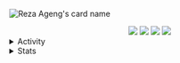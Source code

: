<!-- Name Card -->

![Reza Ageng's card name](<https://cardivo.vercel.app/api?name=Reza%20Ageng&description=generateCryogenicElement(formElement.birdShape)%20discharge()&image=https://avatars.githubusercontent.com/u/56060241?v=4&backgroundColor=%23161b22&fontColor=%23c9d1d9&pattern=topography&colorPattern=%2326292e&github=rezaageng&twitter=rezaageng_&instagram=rezaageng_&iconColor=%23c9d1d9>)

<div align="center">
<a href="mailto:rezaageng5@gmail.com" style="text-decoration: none;">
    <img src="https://img.shields.io/badge/email%20me%20here-%23EA4335?&style=for-the-badge&logo=gmail&logoColor=white"/>
  </a> 
  <a href="https://twitter.com/rezaageng_" style="text-decoration: none;">
    <img src="https://img.shields.io/badge/twitter-%231DA1F2?&style=for-the-badge&logo=twitter&logoColor=white"/>
  </a>
  <a href="https://www.instagram.com/rezaageng_" style="text-decoration: none;">
    <img src="https://img.shields.io/badge/instagram-%23E4405F?&style=for-the-badge&logo=instagram&logoColor=white"/>
  </a>
  <a href="https://steamcommunity.com/id/rezaageng/" style="text-decoration: none;">
    <img src="https://img.shields.io/badge/steam-%231b2838?&style=for-the-badge&logo=steam&logoColor=white"/>
  </a>
</div>

<details>
  <summary>Activity</summary>
  <img src="https://lanyard.cnrad.dev/api/465403883469012992" alt="">
</details>

<details>
  <summary>Stats</summary>
  <img src="https://github-readme-stats.vercel.app/api?username=rezaageng&hide_border=true&theme=radical&show_icons=true&bg_color=161b22&custom_title=Reza%20Ageng%27s%20GitHub%20Stats" alt="">
  <img src="https://github-readme-stats.vercel.app/api/top-langs/?username=rezaageng&layout=compact&theme=radical&bg_color=161b22&hide_border=true" alt="">
  <img src="https://github-readme-stats.vercel.app/api/wakatime?username=rezaageng&layout=compact&theme=radical&bg_color=161b22&hide_border=true">
</details>
